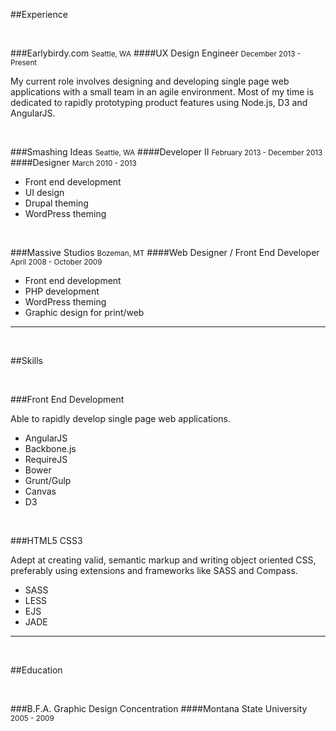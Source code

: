 ##Experience

<br>

###Earlybirdy.com <small>Seattle, WA</small>
####UX Design Engineer <small>December 2013 - Present</small>

My current role involves designing and developing single page web applications with a small team in an agile environment. Most of my time is dedicated to rapidly prototyping product features using Node.js, D3 and AngularJS.

<br>


###Smashing Ideas <small>Seattle, WA</small>
####Developer II <small>February 2013 - December 2013</small>
####Designer <small>March 2010 - 2013</small>

* Front end development
* UI design
* Drupal theming
* WordPress theming

<br>


###Massive Studios <small>Bozeman, MT</small>
####Web Designer / Front End Developer <small>April 2008 - October 2009</small>

* Front end development
* PHP development
* WordPress theming
* Graphic design for print/web

<hr>
<br>

##Skills

<br>

###Front End Development

Able to rapidly develop single page web applications.

* AngularJS
* Backbone.js
* RequireJS
* Bower
* Grunt/Gulp
* Canvas
* D3

<br>

###HTML5 CSS3

Adept at creating valid, semantic markup and writing object oriented CSS, preferably using extensions and frameworks like SASS and Compass.

* SASS
* LESS
* EJS
* JADE

<hr>
<br>

##Education

<br>

###B.F.A. Graphic Design Concentration
####Montana State University <small>2005 - 2009</small>
